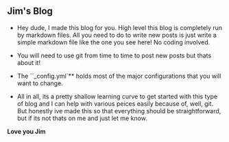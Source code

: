 

## Jim's Blog

 - Hey dude, I made this blog for you. High level this blog is completely run by markdown files.
   All you need to do to write new posts is just write a simple markdown file like the one you
   see here! No coding involved.

 - You will need to use git from time to time to post new posts but thats about it!

 - The ``_config.yml`** holds most of the major configurations that you will want to change.

 - All in all, its a pretty shallow learning curve to get started with this type of blog and
   I can help with various peices easily because of, well, git. But honestly ive made this
   so that everything should be straightforward, but if its not thats on me and just let
   me know.

**Love you Jim**
